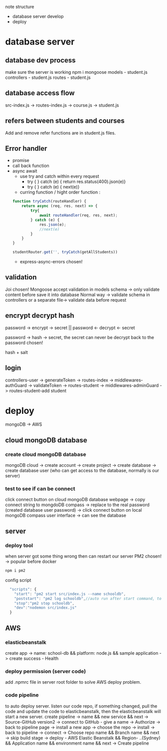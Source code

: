 note structure
- database server develop
- deploy
  
# database server
## database dev process
make sure the server is working
npm i mongoose
models - student.js
controllers - student.js
routes - student.js
## database access flow 
src-index.js -> routes-index.js -> course.js
                                -> student.js

## refers between students and courses
Add and remove refer functions are in student.js files.

## Error handler
* promise
* call back function
* async await
  - use try and catch within every request
    - try { } catch (e) { return res.status(400).json(e)}
    - try { } catch (e) { next(e)}
  - curring function / hight order function : 
  ```js
  function tryCatch(routeHandler) {
      return async (req, res, next) => {
          try{
              await routeHandler(req, res, next);
          } catch (e) {
              res.json(e);
              //next(e)
          }
      }
  }
  ```
  ```js
  studentRouter.get('', tryCatch(getAllStudents))
  ```
  - express-async-errors    chosen!

## validation
Joi chosen!
Mongoose accept validation in models schema -> only validate content before save it into database
Normal way -> validate schema in controllers or a separate file-> validate data before request 

## encrypt decrypt hash

password -> encrypt -> secret
                         ||
password <- decrypt <- secret

password -> hash -> secret, the secret can never be decrypt back to the password  chosen!

hash + salt 


## login

controllers-user -> generateToken -> routes-index -> middlewares-authGuard -> validateToken -> routes-student -> middlewares-adminGuard -> routes-student-add student

# deploy
mongoDB -> AWS
## cloud mongoDB database
### create cloud mongoDB database
mongoDB cloud -> create account -> create project -> create database -> create database user (who can get access to the database, normally is our server) 
### test to see if can be connect
 click connect button on cloud mongoDB database webpage -> copy connect string to mongdoDB compass -> replace <password> to the real password (created database user password) -> click connect button on local mongoDB compass user interface -> can see the database
## server 
### deploy tool
when server got some thing wrong then can restart our server
PM2 chosen! -> popular before docker 
```js
npm i pm2
```
config script
```js
  "scripts": {
    "start": "pm2 start src/index.js --name schooldb",
    "poststart": "pm2 log schooldb",//auto run after start command, to log the start.
    "stop":"pm2 stop schooldb",
    "dev":"nodemon src/index.js"
  }
```
## AWS
### elasticbeanstalk
create app -> name: school-db && platform: node.js && sample application -> create success - Health 

### deploy permission (server code)
add .npmrc file in server root folder to solve AWS deploy problem.

### code pipeline
to auto deploy server.
listen our code repo, if something changed, pull the code and update the code to elasticbeanstalk, then the elasticbeanstalk will start a new server.
create pipeline -> name && new service && next -> Source-GitHub version2 -> connect to GitHub - give a name -> Authorize -> back to pipeline page -> install a new app -> choose the repo -> install -> back to pipeline -> connect -> Choose repo name && Branch name && next -> skip build stage -> deploy - AWS Elastic Beanstalk && Region- ..(Sydney) && Application name && environment name && next -> Create pipeline